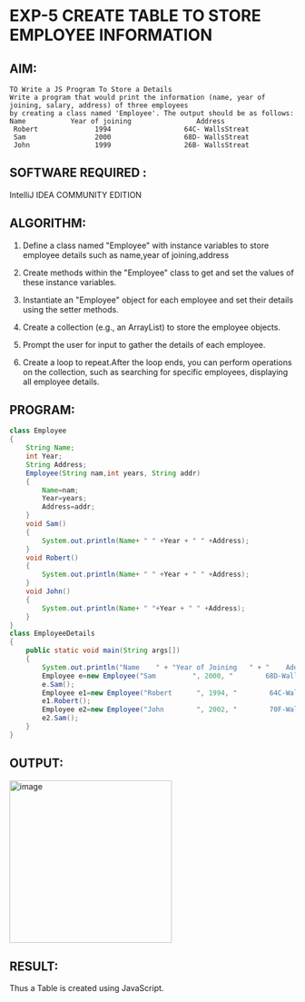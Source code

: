 # EXP-5 CREATE TABLE TO STORE EMPLOYEE INFORMATION

## AIM:
```
TO Write a JS Program To Store a Details 
Write a program that would print the information (name, year of joining, salary, address) of three employees 
by creating a class named 'Employee'. The output should be as follows:
Name           Year of joining                Address
 Robert              1994                  64C- WallsStreat
 Sam                 2000                  68D- WallsStreat
 John                1999                  26B- WallsStreat
 ```

## SOFTWARE REQUIRED :
IntelliJ IDEA COMMUNITY EDITION

## ALGORITHM:

1. Define a class named "Employee" with instance variables to store employee details such as name,year of joining,address

2. Create methods within the "Employee" class to get and set the values of these instance variables.
 
3. Instantiate an "Employee" object for each employee and set their details using the setter methods.
 
4. Create a collection (e.g., an ArrayList) to store the employee objects.
 
5. Prompt the user for input to gather the details of each employee.
 
6. Create a loop to repeat.After the loop ends, you can perform operations on the collection, such as searching for specific employees, displaying all employee details.

## PROGRAM:

```java
class Employee
{
    String Name;
    int Year;
    String Address;
    Employee(String nam,int years, String addr)
    {
        Name=nam;
        Year=years;
        Address=addr;
    }
    void Sam()
    {
        System.out.println(Name+ " " +Year + " " +Address);
    }
    void Robert()
    {
        System.out.println(Name+ " " +Year + " " +Address);
    }
    void John()
    {
        System.out.println(Name+ " "+Year + " " +Address);
    }
}
class EmployeeDetails
{
    public static void main(String args[])
    {
        System.out.println("Name    " + "Year of Joining   " + "    Address" );
        Employee e=new Employee("Sam         ", 2000, "        68D-WallsStreet");
        e.Sam();
        Employee e1=new Employee("Robert      ", 1994, "        64C-WallsStreet");
        e1.Robert();
        Employee e2=new Employee("John        ", 2002, "        70F-WallsStreet");
        e2.Sam();
    }
}
```
## OUTPUT:

<img width="286" alt="image" src="https://github.com/Monisha-11/EXP-5--JAVA/assets/93427240/a42a07aa-736d-4c9a-951c-2399cd8b3d34">

## RESULT:

Thus a Table is created using JavaScript.

